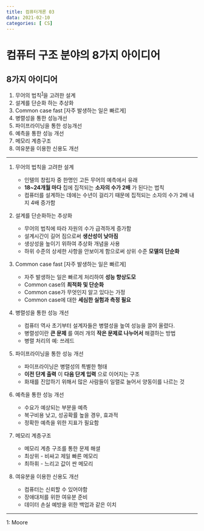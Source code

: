 ```yaml
---
title: 컴퓨터개론 03
data: 2021-02-10
categories: [ CS]
---
```


# 컴퓨터 구조 분야의 8가지 아이디어

## 8가지 아이디어
1. 무어의 법칙<sup>[1](#footnote_1)</sup>을 고려한 설계
2. 설계를 단순화 하는 추상화
3. Common case fast [자주 발생하는 일은 빠르게]
4. 병렬성을 통한 성능개선
5. 파이프라이닝을 통한 성능개선
6. 예측을 통한 성능 개선
7. 메모리 계층구조
8. 여유분을 이용한 신용도 개선

---

1. 무어의 법칙을 고려한 설계
    - 인텔의 창립자 중 한명인 고든 무어의 예측에서 유래
    - __18~24개월 마다__ 칩에 집적되는 __소자의 수가 2배__ 가 된다는 법칙
    - 컴퓨터를 설계하는 데에는 수년이 걸리기 때문에 집적되는 소자의 수가 2배 내지 4배 증가함

2. 설계를 단순화하는 추상화
    - 무어의 법칙에 따라 자원의 수가 급격하게 증가함
    - 설계시간이 길어 짐으로써 __생산성이 낮아짐__
    - 생상성을 높이기 위하여 추상화 개념을 사용
    - 하위 수준의 상세한 사항을 안보이게 함으로써 상위 수준 __모델의 단순화__

3. Common case fast [자주 발생하는 일은 빠르게]
    - 자주 발생하는 일은 빠르게 처리하여 __성능 향상도모__
    - Common case의 __최적화 및 단순화__
    - Common case가 무엇인지 알고 있다는 가정
    - Common case에 대한 __세심한 실험과 측정 필요__

4. 병렬성을 통한 성능 개선
    - 컴퓨터 역사 초기부터 설계자들은 병렬성을 높여 성능을 끌어 올렸다.
    - 병렬성이란 __큰 문제__ 를 여러 개의 __작은 문제로 나누어서__ 해결하는 방법
    - 병렬 처리의 예: 쓰레드

5. 파이프라이닝을 통한 성능 개선
    - 파이프라이닝은 병렬성의 특별한 형태
    - __이전 단계 출력__ 이 __다음 단계 입력__ 으로 이어지는 구조
    - 화재를 진압하기 위해서 많은 사람들이 일렬로 늘어서 양동이를 나르는 것

6. 예측을 통한 성능 개선
    - 수요가 예상되는 부분을 예측
    - 복구비용 낮고, 성공확률 높을 경우, 효과적
    - 정확한 예측을 위한 지표가 필요함

7. 메모리 계층구조
    - 메모리 계층 구조를 통한 문제 해셜
    - 최상위 - 비싸고 제일 빠른 메모리
    - 최하휘 - 느리고 값이 싼 메모리

8. 여유분을 이용한 신용도 개선
    - 컴퓨터는 신뢰할 수 있어야함
    - 장애대처를 위한 여유분 준비
    - 데이터 손실 예방을 위한 백업과 같은 이치

---
<a name="footnote_1">1</a>: Moore